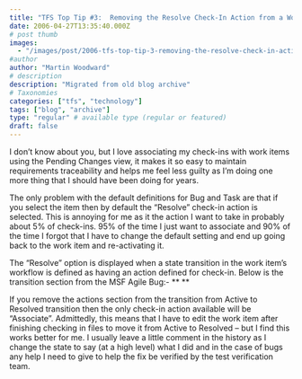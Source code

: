```yaml
---
title: "TFS Top Tip #3:  Removing the Resolve Check-In Action from a Work Item"
date: 2006-04-27T13:35:40.000Z
# post thumb
images:
  - "/images/post/2006-tfs-top-tip-3-removing-the-resolve-check-in-action-from-a-work-item.jpg"
#author
author: "Martin Woodward"
# description
description: "Migrated from old blog archive"
# Taxonomies
categories: ["tfs", "technology"]
tags: ["blog", "archive"]
type: "regular" # available type (regular or featured)
draft: false
---
```


I don’t know about you, but I love associating my check-ins with work items using the Pending Changes view, it makes it so easy to maintain requirements traceability and helps me feel less guilty as I’m doing one more thing that I should have been doing for years.

The only problem with the default definitions for Bug and Task are that if you select the item then by default the “Resolve” check-in action is selected. This is annoying for me as it the action I want to take in probably about 5% of check-ins. 95% of the time I just want to associate and 90% of the time I forgot that I have to change the default setting and end up going back to the work item and re-activating it.

The “Resolve” option is displayed when a state transition in the work item’s workflow is defined as having an action defined for check-in. Below is the transition section from the MSF Agile Bug:-
<TRANSITION from="Active" to="Resolved">
<REASONS>
<DEFAULTREASON value="Fixed" />
<REASON value="Deferred" />
<REASON value="Duplicate" />
<REASON value="As Designed" />
<REASON value="Unable to Reproduce" />
<REASON value="Obsolete" />
</REASONS>
<FIELDS>
<FIELD refname="System.AssignedTo">
<COPY from="field" field="System.CreatedBy" />
</FIELD>
<FIELD refname="Microsoft.VSTS.Common.ActivatedDate">
<READONLY />
</FIELD>
<FIELD refname="Microsoft.VSTS.Common.ActivatedBy">
<READONLY />
</FIELD>
<FIELD refname="Microsoft.VSTS.Common.ResolvedBy">
<COPY from="currentuser" />
<VALIDUSER />
<REQUIRED />
</FIELD>
<FIELD refname="Microsoft.VSTS.Common.ResolvedDate">
<SERVERDEFAULT from="clock" />
</FIELD>
</FIELDS>
** <ACTIONS>
<ACTION value="Microsoft.VSTS.Actions.Checkin" />
</ACTIONS>**
</TRANSITION>

If you remove the actions section from the transition from Active to Resolved transition then the only check-in action available will be “Associate”. Admittedly, this means that I have to edit the work item after finishing checking in files to move it from Active to Resolved – but I find this works better for me. I usually leave a little comment in the history as I change the state to say (at a high level) what I did and in the case of bugs any help I need to give to help the fix be verified by the test verification team.
